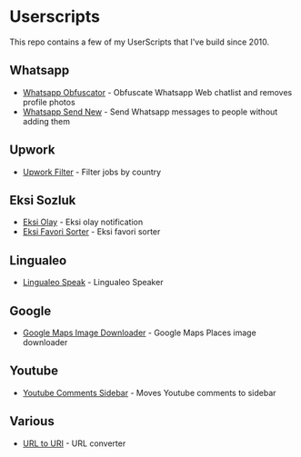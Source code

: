 # Userscripts

This repo contains a few of my UserScripts that I've build since 2010.

## Whatsapp
-   [Whatsapp Obfuscator](https://github.com/baturkacamak/UserScripts/tree/master/whatsapp-obfuscator#readme) - Obfuscate Whatsapp Web chatlist and removes profile photos
-   [Whatsapp Send New](https://github.com/baturkacamak/UserScripts/tree/master/whatsapp-send-new#readme) - Send Whatsapp messages to people without adding them

## Upwork
-   [Upwork Filter](https://github.com/baturkacamak/UserScripts/tree/master/upwork-filter#readme) - Filter jobs by country

## Eksi Sozluk
-   [Eksi Olay](https://github.com/baturkacamak/UserScripts/tree/master/eksi-olay#readme) - Eksi olay notification
-   [Eksi Favori Sorter](https://github.com/baturkacamak/UserScripts/tree/master/eksi-favori#readme) - Eksi favori sorter

## Lingualeo
-   [Lingualeo Speak](https://github.com/baturkacamak/UserScripts/tree/master/lingualeo-speak#readme) - Lingualeo Speaker

## Google
-   [Google Maps Image Downloader](https://github.com/baturkacamak/UserScripts/tree/master/googlemaps-image-downlaoder#readme) - Google Maps Places image downloader

## Youtube
-   [Youtube Comments Sidebar](https://github.com/baturkacamak/UserScripts/tree/master/youtube-comments-sidebar#readme
) - Moves Youtube comments to sidebar


## Various
-   [URL to URI](https://github.com/baturkacamak/UserScripts/tree/master/url-to-url#readme) - URL converter

